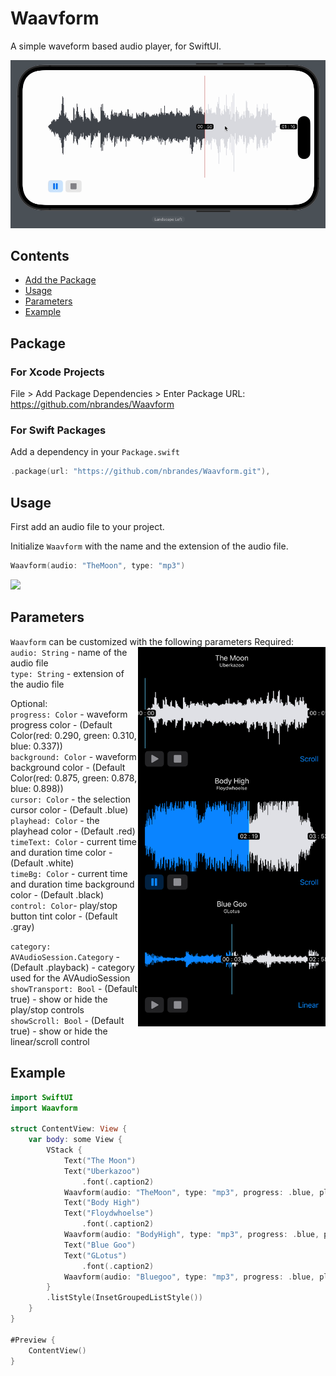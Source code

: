# Waavform

A simple waveform based audio player, for SwiftUI.

<img src=https://raw.githubusercontent.com/nbrandes/Waavform/main/Docs/Media/waavform.gif />

## Contents

- [Add the Package](#package)
- [Usage](#usage)
- [Parameters](#parameters)
- [Example](#example)

## Package

### For Xcode Projects

File > Add Package Dependencies > Enter Package URL: https://github.com/nbrandes/Waavform

### For Swift Packages

Add a dependency in your `Package.swift`

```swift
.package(url: "https://github.com/nbrandes/Waavform.git"),
```

## Usage

First add an audio file to your project. 

Initialize `Waavform` with the name and the extension of the audio file.

```swift
Waavform(audio: "TheMoon", type: "mp3")
```

<img src=https://raw.githubusercontent.com/nbrandes/Waavform/main/Docs/Media/scroll_edit_clip.gif />

## Parameters

`Waavform` can be customized with the following parameters
<img src=https://raw.githubusercontent.com/nbrandes/Waavform/main/Docs/Media/waavform_stacks.PNG width=300 align="right"/>
Required: \
`audio: String` - name of the audio file \
`type: String` - extension of the audio file

Optional: \
`progress: Color` - waveform progress color - (Default Color(red: 0.290, green: 0.310, blue: 0.337))  \
`background: Color` - waveform background color - (Default Color(red: 0.875, green: 0.878, blue: 0.898)) \
`cursor: Color` - the selection cursor color - (Default .blue) \
`playhead: Color` - the playhead color - (Default .red) \
`timeText: Color` - current time and duration time color - (Default .white) \
`timeBg: Color` - current time and duration time background color - (Default .black) \
`control: Color`- play/stop button tint color - (Default .gray) 
                                    
`category: AVAudioSession.Category` - (Default .playback) - category used for the AVAudioSession \
`showTransport: Bool` - (Default true) - show or hide the play/stop controls \
`showScroll: Bool` - (Default true) - show or hide the linear/scroll control

## Example

```swift
import SwiftUI
import Waavform

struct ContentView: View {
    var body: some View {
        VStack {
            Text("The Moon")
            Text("Uberkazoo")
                .font(.caption2)
            Waavform(audio: "TheMoon", type: "mp3", progress: .blue, playhead: .cyan)
            Text("Body High")
            Text("Floydwhoelse")
                .font(.caption2)
            Waavform(audio: "BodyHigh", type: "mp3", progress: .blue, playhead: .cyan)
            Text("Blue Goo")
            Text("GLotus")
                .font(.caption2)
            Waavform(audio: "Bluegoo", type: "mp3", progress: .blue, playhead: .cyan)
        }
        .listStyle(InsetGroupedListStyle())
    }
}

#Preview {
    ContentView()
}

```
